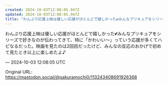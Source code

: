 ```yaml
---
created: 2024-10-03T12:08:05.947Z
updated: 2024-10-03T12:08:05.947Z
title: "わんぷり応援上映は優しい応援がほとんどで嬉しかった💕みんなプリキュアをシリーズで好きなのが伝わってきて、特に「かわいい〜」っていう応援が多くてハピなるだった。映[...]"
---
```


<p>わんぷり応援上映は優しい応援がほとんどで嬉しかった💕みんなプリキュアをシリーズで好きなのが伝わってきて、特に「かわいい〜」っていう応援が多くてハピなるだった。映画を見たのは2回目だったけど、みんなの反応のおかげで初めて見たとき以上に楽しめたよ♪</p>

&mdash; 2024-10-03 12:08:05 UTC

Original URL: https://mastodon.social/@sakuramochi0/113243408691926368
